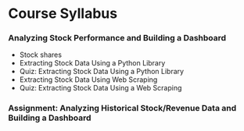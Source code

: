 # Course Syllabus

### Analyzing Stock Performance and Building a Dashboard
* Stock shares
* Extracting Stock Data Using a Python Library
* Quiz: Extracting Stock Data Using a Python Library
* Extracting Stock Data Using Web Scraping
* Quiz: Extracting Stock Data Using a Web Scraping

### Assignment: Analyzing Historical Stock/Revenue Data and Building a Dashboard
